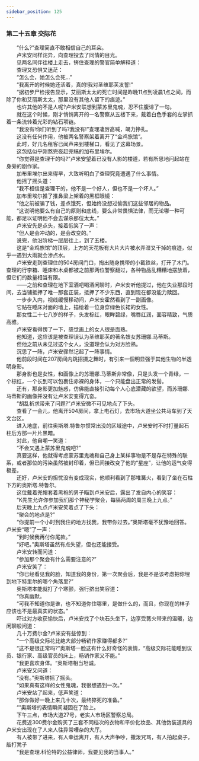 ```yaml
---
sidebar_position: 125
---
```

### 第二十五章 交际花  


　　“什么?”查理简直不敢相信自己的耳朵。  
　　卢米安同样诧异，向查理投去了同情的目光。  
　　见两名同伴往楼上走去，铐住查理的警官简单解释道：  
　　查理又恐惧又迷茫：  
　　“怎么会，她怎么会死...”  
　　“我离开的时候她还活着，真的!我对圣维耶芙发誓!”  
　　“据初步尸检报告显示，艾丽斯太太的死亡时间是昨晚11点到凌晨1点之间，而除了你和艾丽斯太太，那里没有其他人留下的痕迹。”  
　　也许其他的不是人呢?卢米安联想到蒙苏里鬼魂，忍不住腹诽了一句。  
　　就在这个时候，刚才悄悄离开的一名警察从五楼下来，戴着白色手套的左掌抓着一条流转着光彩的钻石项链。  
　　“我没有!你们听到了吗?我没有!”查理凄厉高喊，竭力挣扎。  
　　这没有任何作用，他被两名警察架着离开了“金鸡旅馆”。  
　　此时，好几名租客已闻声来到楼梯口，看见了这幕场景。  
　　这包括似乎刚熬完夜赶完稿的加布里埃尔。  
　　“你觉得是查理干的吗?”卢米安望着已没有人影的楼道，若有所思地问起站在身旁的剧作家。  
　　加布里埃尔出来得早，大致听明白了查理究竟遭遇了什么事情。  
　　他摇了摇头道：  
　　“我不相信是查理干的，他不是一个好人，但也不是一个坏人。”  
　　加布里埃尔推了推鼻梁上架着的黑框眼镜：  
　　“他之前被骗了钱，差点饿死，但始终没想过偷我们这些邻居的物品。  
　　“这说明他要么有自己的原则和底线，要么非常畏惧法律，而无论哪一种可能，都足以证明他不会去谋杀那位太太。”  
　　卢米安先是点头，接着低笑了一声：  
　　“但人是会冲动的，是会改变的。”  
　　说完，他沿阶梯一层层往上，到了五楼。  
　　这是“金鸡旅馆”的顶层，上方的天花板有大片大片被水弄湿又干掉的痕迹，似乎一遇到大雨就会渗点水。  
　　卢米安走到查理住的504房间门口，掏出随身携带的小截铁丝，打开了木门。查理的行李箱、睡床和木桌都被之前那两位警察翻过，各种物品乱糟糟地摆放着，但它们的数量相当有限。  
　　——之前和查理在地下室酒吧喝酒闲聊时，卢米安听他提过，他在失业那段时间，去当铺抵押了唯一那套正装，抵押了不少东西，直到现在都没能力赎回。  
　　一步步入内，视线缓慢移动间，卢米安霍然看到了一副画像。  
　　它贴在睡床对面的墙上，描绘着一位身穿绿色长裙的女性。  
　　那女性二十七八岁的样子，头发棕红，眼眸碧绿，嘴唇红润，面容精致，气质高雅。  
　　卢米安看得愣了一下，感觉画上的女人很是面熟。  
　　他知道，这应该是被查理误认为圣维耶芙的著名妓女苏珊娜.马蒂斯。  
　　但他之前从未见过这个女人，没道理会认为对方脸熟。  
　　沉思了一阵，卢米安骤然记起了一阵事情。  
　　他前段时间在207房间内跳招摄之舞时，有引来一個明显强于其他生物的半透明身影。  
　　那身影也是女性，和画像上的苏珊娜.马蒂斯非常像，只是头发一个青绿，一个棕红，一个长到可以包裹住赤裸的身体，一个只能盘出正常的发髻。  
　　还有，那身影更加魅惑，仿佛能直接引动每个人心底潜藏的欲望，而苏珊娜.马蒂斯的画像并没有让卢米安变得亢奋。  
　　“胡乱祈求带来了问题?”卢米安微不可见地点了下头。  
　　查看了一会儿，他离开504房间，拿上电石灯，去市场大道坐公共马车到了天文台区。  
　　进入地底，前往奥斯塔.特鲁尔惯常出没的区域途中，卢米安时不时打量起石柱后方那一片片黑暗。  
　　对此，他自嘲一笑道：  
　　“不会又遇上蒙苏里鬼魂吧?”  
　　真要这样，他就得考虑蒙苏里鬼魂和自己身上某样事物是不是存在特殊的联系，或者那位的污染虽然被封印着，但已间接改变了他的“星座”，让他的运气变得极差。  
　　还好，卢米安的担忧没有变成现实，他顺利看到了那堆篝火，看到了坐在石柱下方的奥斯塔.特鲁尔。  
　　这位戴着兜帽套着黑袍的男子瞄到卢米安后，露出了发自内心的笑容：  
　　“K先生允许你参加我们那个神秘学聚会，每隔两周的周三晚上九点。”  
　　后天晚上九点卢米安笑着点了下头：  
　　“聚会的地点是?”  
　　“你提前一个小时到我住的地方找我，我带你过去。”奥斯塔毫不犹豫地回答。卢米安“嗯”了一声：  
　　“到时候我再付你尾款。”  
　　“好吧。”奥斯塔虽然有点失望，但也还能接受。  
　　卢米安转而问道：  
　　“参加那个聚会有什么需要注意的?”  
　　卢米安笑了：  
　　“你已经看见我的脸，知道我的身份，第一次聚会后，我是不是该考虑把你埋到地下特里尔的哪个角落里?”  
　　奥斯塔本能就打了个寒颤，强行挤出笑容道：  
　　“你真幽默。  
　　“可我不知道你是谁，也不知道你住哪里，是做什么的，而且，你现在的样子应该也不是最真实的状态。”  
　　吓过对方收获愉快后，卢米安找了个块石头坐下，边享受篝火带来的温暖，边闲聊般问道：  
　　几十万费尔金?卢米安有些惊到：  
　　“一个高级交际花比绝大部分畅销作家赚得都多?”  
　　“这不是很正常吗?”奥斯塔一脸这有什么好奇怪的表情，“高级交际花能睡到议员、银行家、高级官员的床上，畅销作家又不能。”  
　　“我更喜欢身体。“奥斯塔相当坦诚。  
　　卢米安又问道：  
　　“没有。”奥斯塔摇了摇头。  
　　“如果真有这样的女性鬼魂，我很想遇到一次。”  
　　卢米安站了起来，低声笑道：  
　　“那你做好一晚上来几十次，最终猝死的准备。”  
　　“”奥斯塔的表情瞬间凝固在了脸上。  
　　下午三点，市场大道27号，老实人市场区警察总局。  
　　花费近300费尔金购买了三套不同档次的衣物和平价化妆品、其他伪装道具的卢米安出现在了人来人往异常嘈杂的大厅。  
　　有人被带了进来，有人幸运离开，有人大声争吵，撒泼咒骂，有人拍起桌子，敲打凳子  
　　“我是查理.科伦特的公益律师，我要见我的当事人。”  

